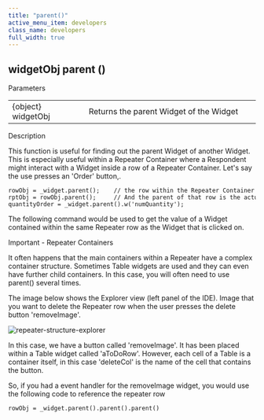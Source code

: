 ```yaml
---
title: "parent()"
active_menu_item: developers
class_name: developers
full_width: true
---
```



## widgetObj parent ()

Parameters

<table>
<tr>
<td width="169">
{object} widgetObj

</td>
<td width="17">
</td>
<td width="694">
Returns the parent Widget of the Widget

</td>
</tr>
</table>

Description

This function is useful for finding out the parent Widget of another Widget. This is especially useful within a Repeater Container where a Respondent might interact with a Widget inside a row of a Repeater Container. Let's say the use presses an 'Order' button,.

    rowObj = _widget.parent();    // the row within the Repeater Container
    rptObj = rowObj.parent();     // And the parent of that row is the actual Repeater Container
    quantityOrder = _widget.parent().w('numQuantity');
   

The following command would be used to get the value of a Widget contained within the same Repeater row as the Widget that is clicked on.

Important - Repeater Containers

It often happens that the main containers within a Repeater have a complex container structure. Sometimes Table widgets are used and they can even have further child containers. In this case, you will often need to use parent() several times.

The image below shows the Explorer view (left panel of the IDE). Image that you want to delete the Repeater row when the user presses the delete button 'removeImage'.

![repeater-structure-explorer](/img/docs/repeater-structure-explorer.zoom82.png)

In this case, we have a button called 'removeImage'. It has been placed within a Table widget called 'aToDoRow'. However, each cell of a Table is a container itself, in this case 'deleteCol' is the name of the cell that contains the button.

So, if you had a event handler for the removeImage widget, you would use the following code to reference the repeater row

    rowObj = _widget.parent().parent().parent()
   


